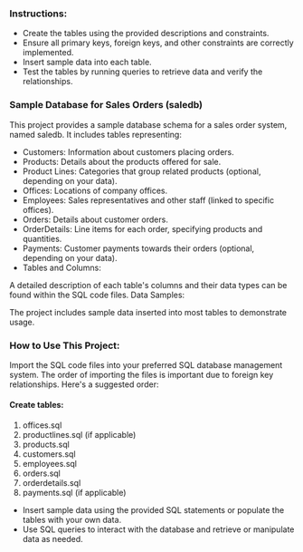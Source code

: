 ### Instructions:
- Create the tables using the provided descriptions and constraints.
- Ensure all primary keys, foreign keys, and other constraints are correctly implemented.
- Insert sample data into each table.
- Test the tables by running queries to retrieve data and verify the relationships.

### Sample Database for Sales Orders (saledb)
This project provides a sample database schema for a sales order system, named saledb. It includes tables representing:

- Customers: Information about customers placing orders.
- Products: Details about the products offered for sale.
- Product Lines: Categories that group related products (optional, depending on your data).
- Offices: Locations of company offices.
- Employees: Sales representatives and other staff (linked to specific offices).
- Orders: Details about customer orders.
- OrderDetails: Line items for each order, specifying products and quantities.
- Payments: Customer payments towards their orders (optional, depending on your data).
- Tables and Columns:

A detailed description of each table's columns and their data types can be found within the SQL code files.
Data Samples:

The project includes sample data inserted into most tables to demonstrate usage.
### How to Use This Project:

Import the SQL code files into your preferred SQL database management system.
The order of importing the files is important due to foreign key relationships. Here's a suggested order:
#### Create tables:
1. offices.sql
2. productlines.sql (if applicable)
3. products.sql
4. customers.sql
5. employees.sql
6. orders.sql
7. orderdetails.sql
8. payments.sql (if applicable)
- Insert sample data using the provided SQL statements or populate the tables with your own data.
- Use SQL queries to interact with the database and retrieve or manipulate data as needed.
